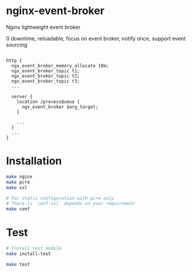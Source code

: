 # nginx-event-broker
Nginx lightweight event broker

0 downtime, reloadable, focus on event broker, notify once, support event sourcing 

```nginx

http {
  ngx_event_broker_memory_allocate 10m;
  ngx_event_broker_topic t1;
  ngx_event_broker_topic t2;
  ngx_event_broker_topic t3;
  ...

  server {
    location /processQueue {
      ngx_event_broker $arg_target;
    }
    
    ...
  }
  ...
}

```

Installation
============

```bash
make nginx
make pcre
make ssl

# For static configuration with pcre only
# There is `conf-ssl` depends on your requirement
make conf
```

Test
====

```bash
# Install test module
make install-test

make test
```